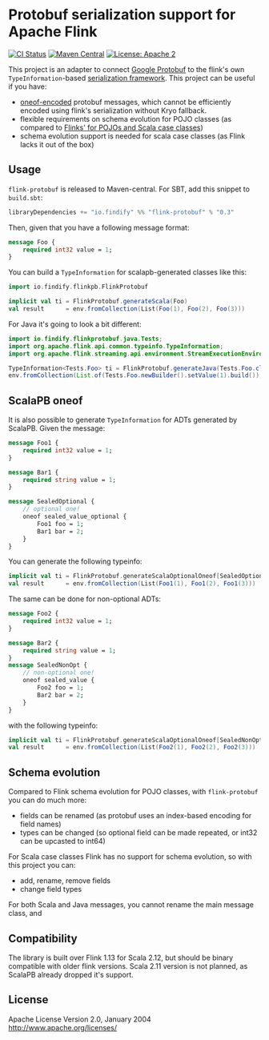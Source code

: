 # Protobuf serialization support for Apache Flink

[![CI Status](https://github.com/findify/flink-protobuf/workflows/CI/badge.svg)](https://github.com/flink-protobuf/workflows/actions)
[![Maven Central](https://maven-badges.herokuapp.com/maven-central/io.findify/flink-protobuf_2.12/badge.svg?style=plastic)](https://maven-badges.herokuapp.com/maven-central/io.findify/flink-protobuf_2.12)
[![License: Apache 2](https://img.shields.io/badge/License-Apache2-green.svg)](https://opensource.org/licenses/Apache2.0)

This project is an adapter to connect [Google Protobuf](https://developers.google.com/protocol-buffers) to the flink's 
own `TypeInformation`-based [serialization framework](https://flink.apache.org/news/2020/04/15/flink-serialization-tuning-vol-1.html). 
This project can be useful if you have:
* [oneof-encoded](https://developers.google.com/protocol-buffers/docs/proto#oneof) protobuf messages, 
  which cannot be efficiently encoded using flink's serialization without Kryo fallback.
* flexible requirements on schema evolution for POJO classes (as compared to 
  [Flinks' for POJOs and Scala case classes](https://ci.apache.org/projects/flink/flink-docs-master/docs/dev/datastream/fault-tolerance/schema_evolution/))
* schema evolution support is needed for scala case classes (as Flink lacks it out of the box)

## Usage

`flink-protobuf` is released to Maven-central. For SBT, add this snippet to `build.sbt`:
```scala
libraryDependencies += "io.findify" %% "flink-protobuf" % "0.3"
```
Then, given that you have a following message format:
```proto
message Foo {
    required int32 value = 1;
}
```
You can build a `TypeInformation` for scalapb-generated classes like this:
```scala
import io.findify.flinkpb.FlinkProtobuf

implicit val ti = FlinkProtobuf.generateScala(Foo)
val result      = env.fromCollection(List(Foo(1), Foo(2), Foo(3)))
```

For Java it's going to look a bit different:
```java
import io.findify.flinkprotobuf.java.Tests;
import org.apache.flink.api.common.typeinfo.TypeInformation;
import org.apache.flink.streaming.api.environment.StreamExecutionEnvironment;

TypeInformation<Tests.Foo> ti = FlinkProtobuf.generateJava(Tests.Foo.class, Tests.Foo.getDefaultInstance());
env.fromCollection(List.of(Tests.Foo.newBuilder().setValue(1).build()), ti).executeAndCollect(100);

```

## ScalaPB oneof

It is also possible to generate `TypeInformation` for ADTs generated by ScalaPB. Given the message:
```proto
message Foo1 {
    required int32 value = 1;
}

message Bar1 {
    required string value = 1;
}

message SealedOptional {
    // optional one!
    oneof sealed_value_optional {
        Foo1 foo = 1;
        Bar1 bar = 2;
    }
}
```
You can generate the following typeinfo:
```scala
implicit val ti = FlinkProtobuf.generateScalaOptionalOneof[SealedOptional,SealedOptionalMessage](SealedOptionalMessage)
val result      = env.fromCollection(List(Foo1(1), Foo1(2), Foo1(3)))
```

The same can be done for non-optional ADTs:
```proto
message Foo2 {
    required int32 value = 1;
}

message Bar2 {
    required string value = 1;
}
message SealedNonOpt {
    // non-optional one!
    oneof sealed_value {
        Foo2 foo = 1;
        Bar2 bar = 2;
    }
}
```
with the following typeinfo:
```scala
implicit val ti = FlinkProtobuf.generateScalaOptionalOneof[SealedNonOpt, SealedNonOptMessage](SealedNonOpt)
val result      = env.fromCollection(List(Foo2(1), Foo2(2), Foo2(3)))
```

## Schema evolution

Compared to Flink schema evolution for POJO classes, with `flink-protobuf` you can do much more:
* fields can be renamed (as protobuf uses an index-based encoding for field names)
* types can be changed (so optional field can be made repeated, or int32 can be upcasted to int64)

For Scala case classes Flink has no support for schema evolution, so with this project you can:
* add, rename, remove fields
* change field types

For both Scala and Java messages, you cannot rename the main message class, and

## Compatibility

The library is built over Flink 1.13 for Scala 2.12, but should be binary compatible with older flink versions.
Scala 2.11 version is not planned, as ScalaPB already dropped it's support.

## License

Apache License
Version 2.0, January 2004
http://www.apache.org/licenses/
